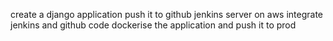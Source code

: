 create a django application
push it to github
jenkins server on aws
integrate jenkins and github code
dockerise the application
and push it to prod
